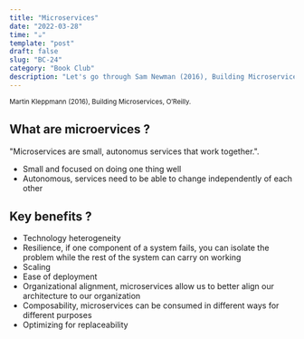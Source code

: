 ```yaml
---
title: "Microservices"
date: "2022-03-28"
time: "☕️"
template: "post"
draft: false
slug: "BC-24"
category: "Book Club"
description: "Let's go through Sam Newman (2016), Building Microservices, Chapter 1. Microservices"
---
```


<sub>Martin Kleppmann (2016), Building Microservices, O′Reilly.</sub>

## What are microervices ?

"Microservices are small, autonomus services that work together.".

- Small and focused on doing one thing well
- Autonomous, services need to be able to change independently of each other

## Key benefits ? 

- Technology heterogeneity
- Resilience, if one component of a system fails, you can isolate the problem while the rest of the system can carry on working
- Scaling
- Ease of deployment
- Organizational alignment, microservices allow us to better align our architecture to our organization
- Composability, microservices can be consumed in different ways for different purposes
- Optimizing for replaceability
